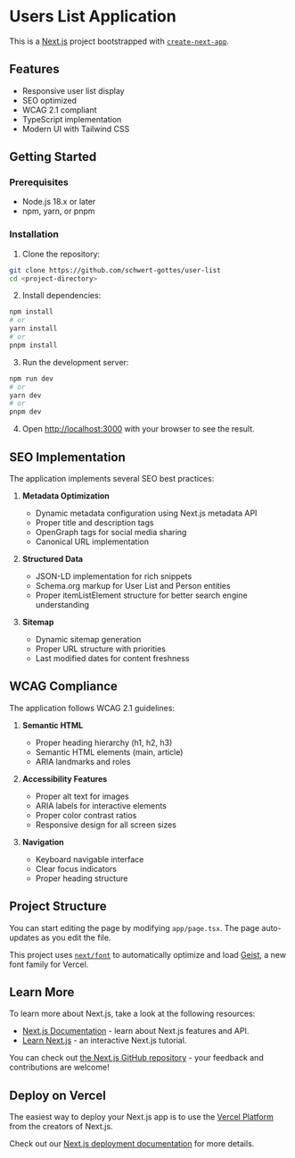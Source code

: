 # Users List Application

This is a [Next.js](https://nextjs.org) project bootstrapped with [`create-next-app`](https://nextjs.org/docs/app/api-reference/cli/create-next-app).

## Features

- Responsive user list display
- SEO optimized
- WCAG 2.1 compliant
- TypeScript implementation
- Modern UI with Tailwind CSS

## Getting Started

### Prerequisites

- Node.js 18.x or later
- npm, yarn, or pnpm

### Installation

1. Clone the repository:

```bash
git clone https://github.com/schwert-gottes/user-list
cd <project-directory>
```

2. Install dependencies:

```bash
npm install
# or
yarn install
# or
pnpm install
```

3. Run the development server:

```bash
npm run dev
# or
yarn dev
# or
pnpm dev
```

4. Open [http://localhost:3000](http://localhost:3000) with your browser to see the result.

## SEO Implementation

The application implements several SEO best practices:

1. **Metadata Optimization**

   - Dynamic metadata configuration using Next.js metadata API
   - Proper title and description tags
   - OpenGraph tags for social media sharing
   - Canonical URL implementation

2. **Structured Data**

   - JSON-LD implementation for rich snippets
   - Schema.org markup for User List and Person entities
   - Proper itemListElement structure for better search engine understanding

3. **Sitemap**
   - Dynamic sitemap generation
   - Proper URL structure with priorities
   - Last modified dates for content freshness

## WCAG Compliance

The application follows WCAG 2.1 guidelines:

1. **Semantic HTML**

   - Proper heading hierarchy (h1, h2, h3)
   - Semantic HTML elements (main, article)
   - ARIA landmarks and roles

2. **Accessibility Features**

   - Proper alt text for images
   - ARIA labels for interactive elements
   - Proper color contrast ratios
   - Responsive design for all screen sizes

3. **Navigation**
   - Keyboard navigable interface
   - Clear focus indicators
   - Proper heading structure

## Project Structure

You can start editing the page by modifying `app/page.tsx`. The page auto-updates as you edit the file.

This project uses [`next/font`](https://nextjs.org/docs/app/building-your-application/optimizing/fonts) to automatically optimize and load [Geist](https://vercel.com/font), a new font family for Vercel.

## Learn More

To learn more about Next.js, take a look at the following resources:

- [Next.js Documentation](https://nextjs.org/docs) - learn about Next.js features and API.
- [Learn Next.js](https://nextjs.org/learn) - an interactive Next.js tutorial.

You can check out [the Next.js GitHub repository](https://github.com/vercel/next.js) - your feedback and contributions are welcome!

## Deploy on Vercel

The easiest way to deploy your Next.js app is to use the [Vercel Platform](https://vercel.com/new?utm_medium=default-template&filter=next.js&utm_source=create-next-app&utm_campaign=create-next-app-readme) from the creators of Next.js.

Check out our [Next.js deployment documentation](https://nextjs.org/docs/app/building-your-application/deploying) for more details.
